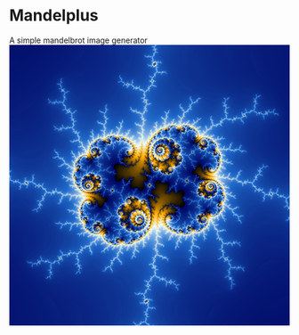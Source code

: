 # Mandelplus
A simple mandelbrot image generator
![IMAGE NOT FOUND](https://github.com/DanielEnglisch/Mandelplus/blob/master/img/clover.png "Screenshot")